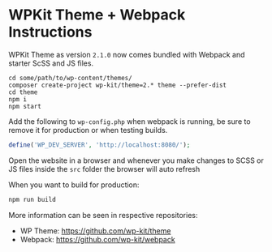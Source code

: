 # WPKit Theme + Webpack Instructions

WPKit Theme as version `2.1.0` now comes bundled with Webpack and starter ScSS and JS files.

```base
cd some/path/to/wp-content/themes/
composer create-project wp-kit/theme=2.* theme --prefer-dist
cd theme
npm i
npm start
```

Add the following to `wp-config.php` when webpack is running, be sure to remove it for production or when testing builds.

```php
define('WP_DEV_SERVER', 'http://localhost:8080/');
```

Open the website in a browser and whenever you make changes to SCSS or JS files inside the `src` folder the browser will auto refresh

When you want to build for production:

```bash
npm run build
```

More information can be seen in respective repositories:

* WP Theme: https://github.com/wp-kit/theme
* Webpack: https://github.com/wp-kit/webpack
